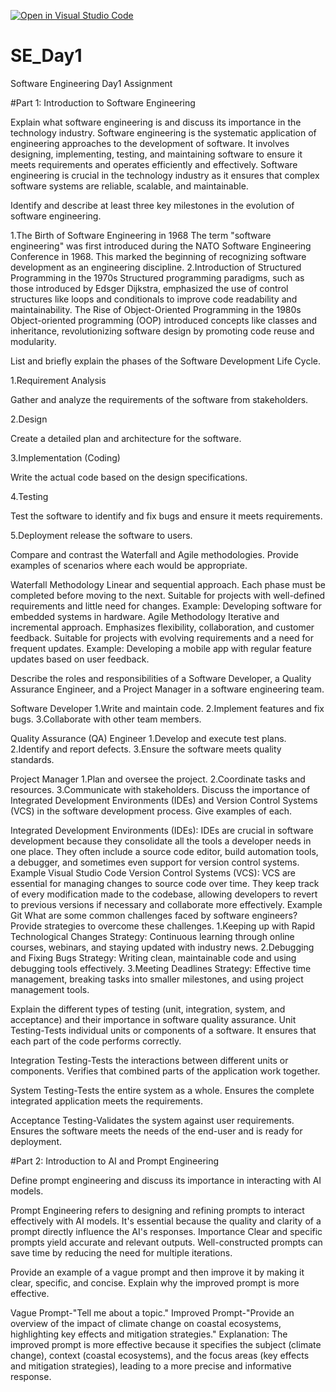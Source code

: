 [![Open in Visual Studio Code](https://classroom.github.com/assets/open-in-vscode-2e0aaae1b6195c2367325f4f02e2d04e9abb55f0b24a779b69b11b9e10269abc.svg)](https://classroom.github.com/online_ide?assignment_repo_id=18373804&assignment_repo_type=AssignmentRepo)
# SE_Day1
Software Engineering Day1 Assignment

#Part 1: Introduction to Software Engineering

Explain what software engineering is and discuss its importance in the technology industry.
Software engineering is the systematic application of engineering approaches to the development of software.
It involves designing, implementing, testing, and maintaining software to ensure it meets requirements and operates efficiently and effectively.
Software engineering is crucial in the technology industry as it ensures that complex software systems are reliable, scalable, and maintainable.

Identify and describe at least three key milestones in the evolution of software engineering.

1.The Birth of Software Engineering in 1968
The term "software engineering" was first introduced during the NATO Software Engineering Conference in 1968. This marked the beginning of recognizing software development as an engineering discipline.
2.Introduction of Structured Programming in the 1970s
Structured programming paradigms, such as those introduced by Edsger Dijkstra, emphasized the use of control structures like loops and conditionals to improve code readability and maintainability.
The Rise of Object-Oriented Programming in the 1980s
Object-oriented programming (OOP) introduced concepts like classes and inheritance, revolutionizing software design by promoting code reuse and modularity.

List and briefly explain the phases of the Software Development Life Cycle.

1.Requirement Analysis

Gather and analyze the requirements of the software from stakeholders.

2.Design

Create a detailed plan and architecture for the software.

3.Implementation (Coding)

Write the actual code based on the design specifications.

4.Testing

Test the software to identify and fix bugs and ensure it meets requirements.

5.Deployment
release the software to users.


Compare and contrast the Waterfall and Agile methodologies. Provide examples of scenarios where each would be appropriate.

Waterfall Methodology
Linear and sequential approach.
Each phase must be completed before moving to the next.
Suitable for projects with well-defined requirements and little need for changes.
Example: Developing software for embedded systems in hardware.
Agile Methodology
Iterative and incremental approach.
Emphasizes flexibility, collaboration, and customer feedback.
Suitable for projects with evolving requirements and a need for frequent updates.
Example: Developing a mobile app with regular feature updates based on user feedback.

Describe the roles and responsibilities of a Software Developer, a Quality Assurance Engineer, and a Project Manager in a software engineering team.

Software Developer
1.Write and maintain code.
2.Implement features and fix bugs.
3.Collaborate with other team members.

Quality Assurance (QA) Engineer
1.Develop and execute test plans.
2.Identify and report defects.
3.Ensure the software meets quality standards.

Project Manager
1.Plan and oversee the project.
2.Coordinate tasks and resources.
3.Communicate with stakeholders.
Discuss the importance of Integrated Development Environments (IDEs) and Version Control Systems (VCS) in the software development process. Give examples of each.

Integrated Development Environments (IDEs): IDEs are crucial in software development because they consolidate all the tools a developer needs in one place. They often include a source code editor, build automation tools, a debugger, and sometimes even support for version control systems.
Example
Visual Studio Code
Version Control Systems (VCS): VCS are essential for managing changes to source code over time. They keep track of every modification made to the codebase, allowing developers to revert to previous versions if necessary and collaborate more effectively.
Example
Git
What are some common challenges faced by software engineers? Provide strategies to overcome these challenges.
1.Keeping up with Rapid Technological Changes
Strategy: Continuous learning through online courses, webinars, and staying updated with industry news.
2.Debugging and Fixing Bugs
Strategy: Writing clean, maintainable code and using debugging tools effectively.
3.Meeting Deadlines
Strategy: Effective time management, breaking tasks into smaller milestones, and using project management tools.

Explain the different types of testing (unit, integration, system, and acceptance) and their importance in software quality assurance.
Unit Testing-Tests individual units or components of a software.
It ensures that each part of the code performs correctly.

Integration Testing-Tests the interactions between different units or components.
Verifies that combined parts of the application work together.

System Testing-Tests the entire system as a whole.
Ensures the complete integrated application meets the requirements.

Acceptance Testing-Validates the system against user requirements.
 Ensures the software meets the needs of the end-user and is ready for deployment.

#Part 2: Introduction to AI and Prompt Engineering


Define prompt engineering and discuss its importance in interacting with AI models.

Prompt Engineering refers to designing and refining prompts to interact effectively with AI models. It's essential because the quality and clarity of a prompt directly influence the AI's responses.
Importance
Clear and specific prompts yield accurate and relevant outputs.
Well-constructed prompts can save time by reducing the need for multiple iterations.

Provide an example of a vague prompt and then improve it by making it clear, specific, and concise. Explain why the improved prompt is more effective.

Vague Prompt-"Tell me about a topic."
Improved Prompt-"Provide an overview of the impact of climate change on coastal ecosystems, highlighting key effects and mitigation strategies."
Explanation: The improved prompt is more effective because it specifies the subject (climate change), context (coastal ecosystems), and the focus areas (key effects and mitigation strategies), leading to a more precise and informative response.
